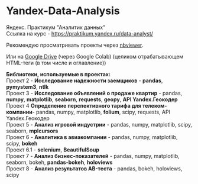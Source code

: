 # Yandex-Data-Analysis
Яндекс. Практикум "Аналитик данных"<br/>
Ссылка на курс - https://praktikum.yandex.ru/data-analyst/

Рекомендую просматривать проекты через <a href="https://nbviewer.jupyter.org/github/Higem11/Yandex-Data-Analysis/">nbviewer</a>.

Или на <a href="https://drive.google.com/open?id=1O5y9ZmjfUjRng5B1kIkVnBmRQ1u4tbIF">Google Drive</a> (через Google Colab) 
(целиком отрабатывающем HTML-теги (в том числе и оглавление))

<b>Библиотеки, используемые в проектах:</b><br/>
Проект 2 - <b>Исследование надежности заемщиков</b> - <b>pandas</b>, <b>pymystem3</b>, <b>ntlk</b><br/>
Проект 3 - <b>Исследование объявлений о продаже квартир</b> - pandas, <b>numpy</b>, <b>matplotlib</b>, <b>seaborn</b>, <b>requests</b>, <b>geopy</b>, <b>API Yandex.Геокодер</b><br/>
Проект 4 <b>Определение перспективного тарифа для телеком-компании</b>- pandas, numpy, matplotlib, <b>folium</b>, scipy, requests, API Yandex.Геокодер<br/>
Проект 5 - <b>Анализ игровой индустрии</b> - pandas, numpy, matplotlib, scipy, seaborn, <b>mplcursors</b><br/>
Проект 6 - <b>Аналитика в авиакомпании</b> - pandas, numpy, matplotlib, scipy, <b>bokeh</b><br/>
Проект 6.1 - <b>selenium</b>, <b>BeautifulSoup</b><br/>
Проект 7 - <b>Анализ бизнес-показателей</b> - pandas, numpy, matplotlib, seaborn, bokeh, <b>pandas-bokeh</b>, <b>holoviews</b><br/>
Проект 8 - <b>Анализ результатов AB-теста</b> - pandas, bokeh, holoviews, scipy<br/>
